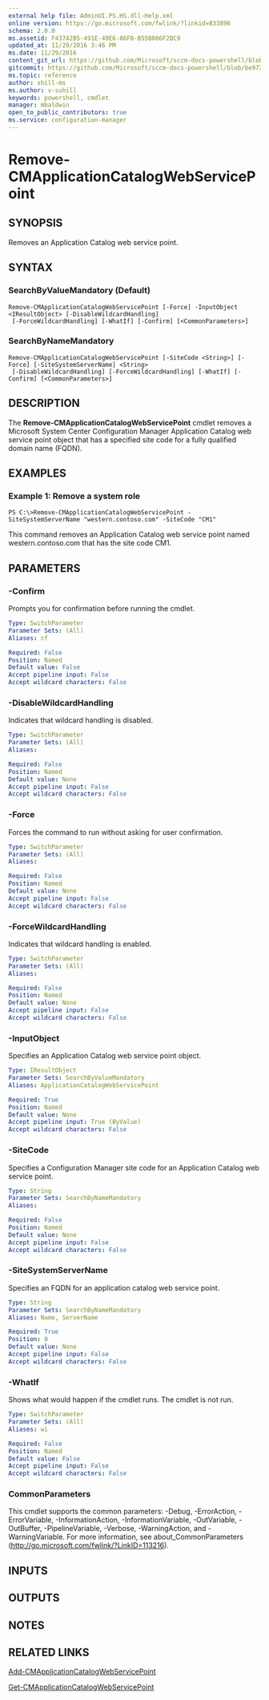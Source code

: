 ```yaml
---
external help file: AdminUI.PS.HS.dll-Help.xml
online version: https://go.microsoft.com/fwlink/?linkid=833896
schema: 2.0.0
ms.assetid: F43742B5-491E-49E6-86FB-B55B086F2BC9
updated_at: 11/29/2016 3:46 PM
ms.date: 11/29/2016
content_git_url: https://github.com/Microsoft/sccm-docs-powershell/blob/master/sccm-cmdlets/ConfigurationManager/vlatest/Remove-CMApplicationCatalogWebServicePoint.md
gitcommit: https://github.com/Microsoft/sccm-docs-powershell/blob/be9723fe908914c0e1ed2689b3ffaa3b56f1b53b/sccm-cmdlets/ConfigurationManager/vlatest/Remove-CMApplicationCatalogWebServicePoint.md
ms.topic: reference
author: shill-ms
ms.author: v-suhill
keywords: powershell, cmdlet
manager: mbaldwin
open_to_public_contributors: true
ms.service: configuration-manager
---
```


# Remove-CMApplicationCatalogWebServicePoint

## SYNOPSIS
Removes an Application Catalog web service point.

## SYNTAX

### SearchByValueMandatory (Default)
```
Remove-CMApplicationCatalogWebServicePoint [-Force] -InputObject <IResultObject> [-DisableWildcardHandling]
 [-ForceWildcardHandling] [-WhatIf] [-Confirm] [<CommonParameters>]
```

### SearchByNameMandatory
```
Remove-CMApplicationCatalogWebServicePoint [-SiteCode <String>] [-Force] [-SiteSystemServerName] <String>
 [-DisableWildcardHandling] [-ForceWildcardHandling] [-WhatIf] [-Confirm] [<CommonParameters>]
```

## DESCRIPTION
The **Remove-CMApplicationCatalogWebServicePoint** cmdlet removes a Microsoft System Center Configuration Manager Application Catalog web service point object that has a specified site code for a fully qualified domain name (FQDN).

## EXAMPLES

### Example 1: Remove a system role
```
PS C:\>Remove-CMApplicationCatalogWebServicePoint -SiteSystemServerName "western.contoso.com" -SiteCode "CM1"
```

This command removes an Application Catalog web service point named western.contoso.com that has the site code CM1.

## PARAMETERS

### -Confirm
Prompts you for confirmation before running the cmdlet.

```yaml
Type: SwitchParameter
Parameter Sets: (All)
Aliases: cf

Required: False
Position: Named
Default value: False
Accept pipeline input: False
Accept wildcard characters: False
```

### -DisableWildcardHandling
Indicates that wildcard handling is disabled.

```yaml
Type: SwitchParameter
Parameter Sets: (All)
Aliases: 

Required: False
Position: Named
Default value: None
Accept pipeline input: False
Accept wildcard characters: False
```

### -Force
Forces the command to run without asking for user confirmation.

```yaml
Type: SwitchParameter
Parameter Sets: (All)
Aliases: 

Required: False
Position: Named
Default value: None
Accept pipeline input: False
Accept wildcard characters: False
```

### -ForceWildcardHandling
Indicates that wildcard handling is enabled.

```yaml
Type: SwitchParameter
Parameter Sets: (All)
Aliases: 

Required: False
Position: Named
Default value: None
Accept pipeline input: False
Accept wildcard characters: False
```

### -InputObject
Specifies an Application Catalog web service point object.

```yaml
Type: IResultObject
Parameter Sets: SearchByValueMandatory
Aliases: ApplicationCatalogWebServicePoint

Required: True
Position: Named
Default value: None
Accept pipeline input: True (ByValue)
Accept wildcard characters: False
```

### -SiteCode
Specifies a Configuration Manager site code for an Application Catalog web service point.

```yaml
Type: String
Parameter Sets: SearchByNameMandatory
Aliases: 

Required: False
Position: Named
Default value: None
Accept pipeline input: False
Accept wildcard characters: False
```

### -SiteSystemServerName
Specifies an FQDN for an application catalog web service point.

```yaml
Type: String
Parameter Sets: SearchByNameMandatory
Aliases: Name, ServerName

Required: True
Position: 0
Default value: None
Accept pipeline input: False
Accept wildcard characters: False
```

### -WhatIf
Shows what would happen if the cmdlet runs.
The cmdlet is not run.

```yaml
Type: SwitchParameter
Parameter Sets: (All)
Aliases: wi

Required: False
Position: Named
Default value: False
Accept pipeline input: False
Accept wildcard characters: False
```

### CommonParameters
This cmdlet supports the common parameters: -Debug, -ErrorAction, -ErrorVariable, -InformationAction, -InformationVariable, -OutVariable, -OutBuffer, -PipelineVariable, -Verbose, -WarningAction, and -WarningVariable. For more information, see about_CommonParameters (http://go.microsoft.com/fwlink/?LinkID=113216).

## INPUTS

## OUTPUTS

## NOTES

## RELATED LINKS

[Add-CMApplicationCatalogWebServicePoint](xref:ConfigurationManager/vlatest/Add-CMApplicationCatalogWebServicePoint.md)

[Get-CMApplicationCatalogWebServicePoint](xref:ConfigurationManager/vlatest/Get-CMApplicationCatalogWebServicePoint.md)


